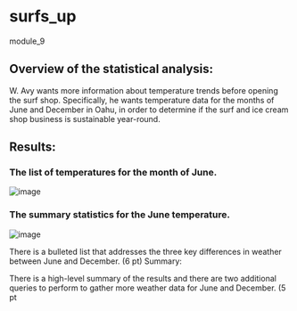 # surfs_up
module_9

## Overview of the statistical analysis:

W. Avy wants more information about temperature trends before opening the surf shop. Specifically, he wants temperature data for the months of June and December in Oahu, in order to determine if the surf and ice cream shop business is sustainable year-round.

## Results:

### The list of temperatures for the month of June.

![image](https://user-images.githubusercontent.com/105535250/184470259-a36f6e24-b98b-4376-993e-3f145aa305b6.png)

### The summary statistics for the June temperature.

![image](https://user-images.githubusercontent.com/105535250/184470306-f4f3de68-5c8b-4bb8-9761-8aabcb242ed2.png)



There is a bulleted list that addresses the three key differences in weather between June and December. (6 pt)
Summary:

There is a high-level summary of the results and there are two additional queries to perform to gather more weather data for June and December. (5 pt
